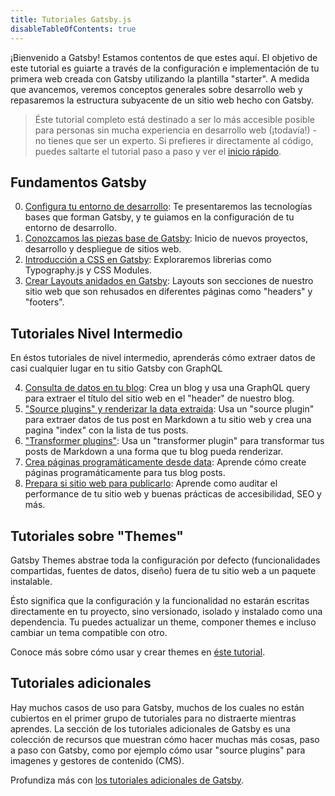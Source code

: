 ```yaml
---
title: Tutoriales Gatsby.js
disableTableOfContents: true
---
```


¡Bienvenido a Gatsby! Estamos contentos de que estes aquí. El objetivo de este tutorial es guiarte a través de la configuración e implementación de tu primera web creada con Gatsby utilizando la plantilla "starter". A medida que avancemos, veremos conceptos generales sobre desarrollo web y repasaremos la estructura subyacente de un sitio web hecho con Gatsby.

> Éste tutorial completo está destinado a ser lo más accesible posible para personas sin mucha experiencia en desarrollo web (¡todavía!) - no tienes que ser un experto. Si prefieres ir directamente al código, puedes saltarte el tutorial paso a paso y ver el [inicio rápido](/docs/quick-start/).

## Fundamentos Gatsby

0.  [Configura tu entorno de desarrollo](/tutorial/part-zero/): Te presentaremos las tecnologías bases que forman Gatsby, y te guiamos en la configuración de tu entorno de desarrollo.
1.  [Conozcamos las piezas base de Gatsby](/tutorial/part-one/): Inicio de nuevos proyectos, desarrollo y despliegue de sitios web.
1.  [Introducción a CSS en Gatsby](/tutorial/part-two/): Exploraremos librerias como Typography.js y CSS Modules.
1.  [Crear Layouts anidados en Gatsby](/tutorial/part-three/): Layouts son secciones de nuestro sitio web que son rehusados en diferentes páginas como "headers" y "footers".

## Tutoriales Nivel Intermedio

En éstos tutoriales de nivel intermedio, aprenderás cómo extraer datos de casi cualquier lugar en tu sitio Gatsby con GraphQL

4.  [Consulta de datos en tu blog](/tutorial/part-four/): Crea un blog y usa una GraphQL query para extraer el título del sitio web en el "header" de nuestro blog.
5.  ["Source plugins" y renderizar la data extraida](/tutorial/part-five/): Usa un "source plugin" para extraer datos de tus post en Markdown a tu sitio web y crea una pagina "index" con la lista de tus posts.
6.  ["Transformer plugins"](/tutorial/part-six/): Usa un "transformer plugin" para transformar tus posts de Markdown a una forma que tu blog pueda renderizar.
7.  [Crea páginas programáticamente desde data](/tutorial/part-seven/): Aprende cómo create páginas programáticamente para tus blog posts.
8.  [Prepara si sitio web para publicarlo](/tutorial/part-eight/): Aprende como auditar el performance de tu sitio web y buenas prácticas de accesibilidad, SEO y más.

## Tutoriales sobre "Themes"

Gatsby Themes abstrae toda la configuración por defecto (funcionalidades compartidas, fuentes de datos, diseño) fuera de tu sitio web a un paquete instalable.

Ésto significa que la configuración y la funcionalidad no estarán escritas directamente en tu proyecto, sino versionado, isolado y instalado como una dependencia. Tu puedes actualizar un theme, componer themes e incluso cambiar un tema compatible con otro.

Conoce más sobre cómo usar y crear themes en [éste tutorial](/tutorial/theme-tutorials/).

## Tutoriales adicionales

Hay muchos casos de uso para Gatsby, muchos de los cuales no están cubiertos en el primer grupo de tutoriales para no distraerte mientras aprendes. La sección de los tutoriales adicionales de Gatsby es una colección de recursos que muestran cómo hacer muchas más cosas, paso a paso con Gatsby, como por ejemplo cómo usar "source plugins" para imagenes y gestores de contenido (CMS).

Profundiza más con [los tutoriales adicionales de Gatsby](/tutorial/additional-tutorials/).
